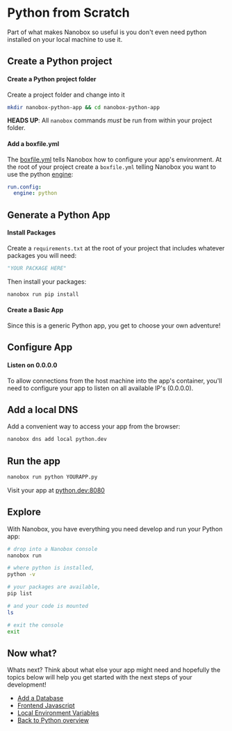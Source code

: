 # Python from Scratch
Part of what makes Nanobox so useful is you don't even need python installed on your local machine to use it.

## Create a Python project

#### Create a Python project folder
Create a project folder and change into it

```bash
mkdir nanobox-python-app && cd nanobox-python-app
```

**HEADS UP**: All `nanobox` commands *must* be run from within your project folder.

#### Add a boxfile.yml
The <a href="https://docs.nanobox.io/boxfile/" target="\_blank">boxfile.yml</a> tells Nanobox how to configure your app's environment. At the root of your project create a `boxfile.yml` telling Nanobox you want to use the python <a href="https://docs.nanobox.io/engines/" target="\_blank">engine</a>:

```yaml
run.config:
  engine: python
```

## Generate a Python App

#### Install Packages
Create a `requirements.txt` at the root of your project that includes whatever packages you will need:

```python
"YOUR PACKAGE HERE"
```

Then install your packages:

```bash
nanobox run pip install
```

#### Create a Basic App
Since this is a generic Python app, you get to choose your own adventure!

## Configure App

#### Listen on 0.0.0.0
To allow connections from the host machine into the app's container, you'll need to configure your app to listen on all available IP's (0.0.0.0).

## Add a local DNS
Add a convenient way to access your app from the browser:

```bash
nanobox dns add local python.dev
```

## Run the app

```bash
nanobox run python YOURAPP.py
```

Visit your app at <a href="http://python.dev:8080" target="\_blank">python.dev:8080</a>

## Explore
With Nanobox, you have everything you need develop and run your Python app:

```bash
# drop into a Nanobox console
nanobox run

# where python is installed,
python -v

# your packages are available,
pip list

# and your code is mounted
ls

# exit the console
exit
```

## Now what?
Whats next? Think about what else your app might need and hopefully the topics below will help you get started with the next steps of your development!

* [Add a Database](/python/generic/add-a-database)
* [Frontend Javascript](/python/generic/frontend-javascript)
* [Local Environment Variables](/python/generic/local-evars)
* [Back to Python overview](/python/generic)

